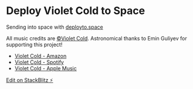 # Deploy Violet Cold to Space

Sending into space with [deployto.space](https://deployto.space)

All music credits are [©Violet Cold](https://violetcold.bandcamp.com/). Astronomical thanks to Emin Guliyev for supporting this project!  

* [Violet Cold - Amazon](https://www.amazon.com/s?k=violet+cold)
* [Violet Cold - Spotify](https://open.spotify.com/artist/5eh1n96NC6g34nPqpIItIo)
* [Violet Cold - Apple Music](https://itunes.apple.com/us/artist/violet-cold/780116048)

[Edit on StackBlitz ⚡️](https://stackblitz.com/edit/violet-cold-in-space)